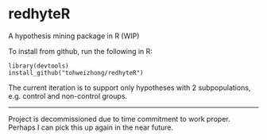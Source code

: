 # redhyteR

A hypothesis mining package in R (WIP)

To install from github, run the following in R:
```
library(devtools)
install_github("tohweizhong/redhyteR")
```

The current iteration is to support only hypotheses with 2 subpopulations, e.g. control and non-control groups.

---

Project is decommissioned due to time commitment to work proper. Perhaps I can pick this up again in the near future.
